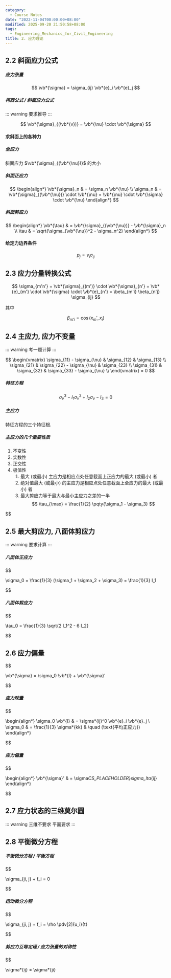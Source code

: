 ```yaml
---
category:
  - Course Notes
date: "2022-11-04T00:00:00+08:00"
modified: 2025-09-20 21:50:58+08:00
tags:
  - Engineering_Mechanics_for_Civil_Engineering
title: 2. 应力理论
---
```


## 2.2 斜面应力公式

##### 应力张量

$$
\vb*{\sigma} = \sigma_{ij} \vb*{e}_i \vb*{e}_j
$$

##### 柯西公式 / 斜面应力公式

::: warning
要求推导
:::

$$
\vb*{\sigma}_{(\vb*{v})} = \vb*{\nu} \cdot \vb*{\sigma}
$$

#### 求斜面上的各种力

##### 全应力

斜面应力 $\vb*{\sigma}_{(\vb*{\nu})}$ 的大小

##### 斜面正应力

$$
\begin{align*}
  \vb*{\sigma}_n & = \sigma_n \vb*{\nu}                                                                        \\
  \sigma_n       & = \vb*{\sigma}_{(\vb*{\nu})} \cdot \vb*{\nu} = \vb*{\nu} \cdot \vb*{\sigma} \cdot \vb*{\nu}
\end{align*}
$$

##### 斜面剪应力

$$
\begin{align*}
  \vb*{\tau} & = \vb*{\sigma}_{(\vb*{\nu})} - \vb*{\sigma}_n \\
  \tau       & = \sqrt{\sigma_{\vb*{\nu}}^2 - \sigma_n^2}
\end{align*}
$$

#### 给定力边界条件

$$
p_j = \nu_i \sigma_{ij}
$$

## 2.3 应力分量转换公式

$$
\sigma_{m'n'}
= \vb*{\sigma}_{(m')} \cdot \vb*{\sigma}_{n'}
= \vb*{e}_{m'} \cdot \vb*{\sigma} \cdot \vb*{e}_{n'}
= \beta_{m'i} \beta_{n'j} \sigma_{ij}
$$

其中

$$
\beta_{m'i} = \cos(x_m', x_i)
$$

## 2.4 主应力, 应力不变量

::: warning
考一题计算
:::

$$
\begin{vmatrix}
  \sigma_{11} - \sigma_{\nu} & \sigma_{12}                & \sigma_{13}                \\
  \sigma_{21}                & \sigma_{22} - \sigma_{\nu} & \sigma_{23}                \\
  \sigma_{31}                & \sigma_{32}                & \sigma_{33} - \sigma_{\nu} \\
\end{vmatrix} = 0
$$

##### 特征方程

$$
\sigma_v^3 - I_1 \sigma_v^2 + I_2 \sigma_v - I_3 = 0
$$

##### 主应力

特征方程的三个特征根.

##### 主应力的几个重要性质

1. 不变性
2. 实数性
3. 正交性
4. 极值性
   1. 最大 (或最小) 主应力是相应点处任意截面上正应力的最大 (或最小) 者
   2. 绝对值最大 (或最小) 的主应力是相应点处任意截面上全应力的最大 (或最小) 者
   3. 最大剪应力等于最大与最小主应力之差的一半
      $$
      \tau_{\max} = \frac{1}{2} \pqty{\sigma_1 - \sigma_3}
      $$

$$
## 2.5 最大剪应力, 八面体剪应力

::: warning
要求计算
:::

##### 八面体正应力
$$

\sigma_0
= \frac{1}{3} (\sigma_1 + \sigma_2 + \sigma_3)
= \frac{1}{3} I_1

$$
##### 八面体剪应力
$$

\tau_0
= \frac{1}{3} \sqrt{2 I_1^2 - 6 I_2}

$$
## 2.6 应力偏量
$$

\vb*{\sigma} = \sigma_0 \vb*{I} + \vb\*{\sigma}'

$$
##### 应力球量
$$

\begin{align*}
\sigma_0 \vb*{I} & = \sigma*{ij}^0 \vb*{e}\_i \vb*{e}\_j \\
\sigma_0 & = \frac{1}{3} \sigma*{kk} & \quad (\text{平均正应力})
\end{align\*}

$$
##### 应力偏量
$$

\begin{align*}
\vb*{\sigma}' & = \sigma*CS_PLACEHOLDER}sigma_lta*{ij}
\end{align\*}

$$
## 2.7 应力状态的三维莫尔圆

::: warning
三维不要求
平面要求
:::

## 2.8 平衡微分方程

##### 平衡微分方程 / 平衡方程
$$

\sigma\_{ji, j} + f_i = 0

$$
##### 运动微分方程
$$

\sigma\_{ji, j} + f_i = \rho \pdv[2]{u_i}{t}

$$
##### 剪应力互等定理 / 应力张量的对称性
$$

\sigma*{ij} = \sigma*{ji}

$$
$$
